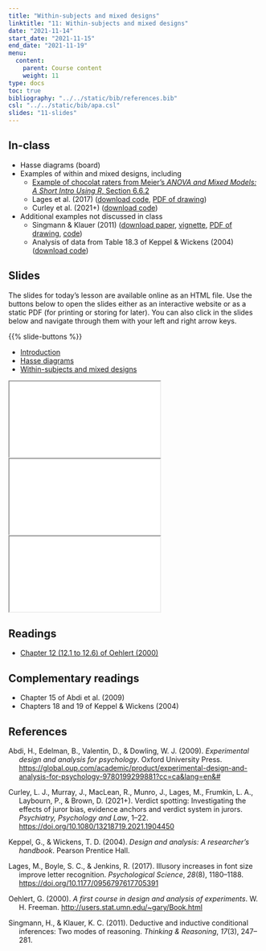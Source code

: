 ```yaml
---
title: "Within-subjects and mixed designs"
linktitle: "11: Within-subjects and mixed designs"
date: "2021-11-14"
start_date: "2021-11-15"
end_date: "2021-11-19"
menu:
  content:
    parent: Course content
    weight: 11
type: docs
toc: true
bibliography: "../../static/bib/references.bib"
csl: "../../static/bib/apa.csl"
slides: "11-slides"
---
```


## In-class

-   Hasse diagrams (board)
-   Examples of within and mixed designs, including
    -   [Example of chocolat raters from Meier’s *ANOVA and Mixed Models: A Short Intro Using R*, Section 6.6.2](https://stat.ethz.ch/~meier/teaching/anova/random-and-mixed-effects-models.html#example-chocolate-data)
    -   Lages et al. (2017) ([download code](/content/11-mixed_b.R), [PDF of drawing](/content/Lages_Boyle_Jenkins-2017-Hasse_diagram.pdf))
    -   Curley et al. (2021+) ([download code](/content/11-mixed_c.R))
-   Additional examples not discussed in class
    -   Singmann & Klauer (2011) ([download paper](http://singmann.org/download/publications/Singmann%20&%20Klauer%20(2011).pdf), [vignette](https://mran.microsoft.com/web/packages/afex/vignettes/afex_anova_example.html), [PDF of drawing](/content/Singmann_Klauer2011_E2-Hasse_diagram.pdf), [code](/content/11-mixed_a.R))
    -   Analysis of data from Table 18.3 of Keppel & Wickens (2004) ([download code](content/11-two-factor_within-subject.R))

## Slides

The slides for today’s lesson are available online as an HTML file. Use the buttons below to open the slides either as an interactive website or as a static PDF (for printing or storing for later). You can also click in the slides below and navigate through them with your left and right arrow keys.

{{% slide-buttons %}}

<ul class="nav nav-tabs" id="slide-tabs" role="tablist">
<li class="nav-item">
<a class="nav-link active" id="introduction-tab" data-toggle="tab" href="#introduction" role="tab" aria-controls="introduction" aria-selected="true">Introduction</a>
</li>
<li class="nav-item">
<a class="nav-link" id="hasse-diagrams-tab" data-toggle="tab" href="#hasse-diagrams" role="tab" aria-controls="hasse-diagrams" aria-selected="false">Hasse diagrams</a>
</li>
<li class="nav-item">
<a class="nav-link" id="withinsubjects-and-mixed-designs-tab" data-toggle="tab" href="#withinsubjects-and-mixed-designs" role="tab" aria-controls="withinsubjects-and-mixed-designs" aria-selected="false">Within-subjects and mixed designs</a>
</li>
</ul>

<div id="slide-tabs" class="tab-content">

<div id="introduction" class="tab-pane fade show active" role="tabpanel" aria-labelledby="introduction-tab">

<div class="embed-responsive embed-responsive-16by9">

<iframe class="embed-responsive-item" src="/slides/11-slides.html#1">
</iframe>

</div>

</div>

<div id="hasse-diagrams" class="tab-pane fade" role="tabpanel" aria-labelledby="hasse-diagrams-tab">

<div class="embed-responsive embed-responsive-16by9">

<iframe class="embed-responsive-item" src="/slides/11-slides.html#hasse-diagrams">
</iframe>

</div>

</div>

<div id="withinsubjects-and-mixed-designs" class="tab-pane fade" role="tabpanel" aria-labelledby="withinsubjects-and-mixed-designs-tab">

<div class="embed-responsive embed-responsive-16by9">

<iframe class="embed-responsive-item" src="/slides/11-slides.html#within-design-mixed">
</iframe>

</div>

</div>

</div>

<!--
## Videos

Videos for each section of the lecture are [available at this YouTube playlist](https://www.youtube.com/playlist?list=).

- [Introduction](https://www.youtube.com/watch?v=&list=)
- [Hasse diagrams](https://www.youtube.com/watch?v=&list=)
- [Within-subjects and mixed designs](https://www.youtube.com/watch?v=&list=)

You can also watch the playlist (and skip around to different sections) here:

<div class="embed-responsive embed-responsive-16by9">
<iframe class="embed-responsive-item" src="https://www.youtube.com/embed/playlist?list=" frameborder="0" allow="accelerometer; autoplay; encrypted-media; gyroscope; picture-in-picture" allowfullscreen></iframe>
</div>
-->

## Readings

-   [Chapter 12 (12.1 to 12.6) of Oehlert (2000)](http://users.stat.umn.edu/~gary/book/fcdae.pdf)

## Complementary readings

-   <i class="fas fa-book"></i> Chapter 15 of Abdi et al. (2009)
-   <i class="fas fa-book"></i> Chapters 18 and 19 of Keppel & Wickens (2004)
    <!--
    - <i class="fas fa-book"></i> Chapters 17 and 18 of @Dean:2017 
    -->

## References

<div id="refs" class="references csl-bib-body hanging-indent" line-spacing="2">

<div id="ref-Abdi:2009" class="csl-entry">

Abdi, H., Edelman, B., Valentin, D., & Dowling, W. J. (2009). *Experimental design and analysis for psychology*. Oxford University Press. <https://global.oup.com/academic/product/experimental-design-and-analysis-for-psychology-9780199299881?cc=ca&lang=en&#>

</div>

<div id="ref-Curley:2021" class="csl-entry">

Curley, L. J., Murray, J., MacLean, R., Munro, J., Lages, M., Frumkin, L. A., Laybourn, P., & Brown, D. (2021+). Verdict spotting: Investigating the effects of juror bias, evidence anchors and verdict system in jurors. *Psychiatry, Psychology and Law*, 1–22. <https://doi.org/10.1080/13218719.2021.1904450>

</div>

<div id="ref-Keppel/Wickens:2004" class="csl-entry">

Keppel, G., & Wickens, T. D. (2004). *Design and analysis: A researcher’s handbook*. Pearson Prentice Hall.

</div>

<div id="ref-Lages:2017" class="csl-entry">

Lages, M., Boyle, S. C., & Jenkins, R. (2017). Illusory increases in font size improve letter recognition. *Psychological Science*, *28*(8), 1180–1188. <https://doi.org/10.1177/0956797617705391>

</div>

<div id="ref-Oehlert:2010" class="csl-entry">

Oehlert, G. (2000). *A first course in design and analysis of experiments*. W. H. Freeman. <http://users.stat.umn.edu/~gary/Book.html>

</div>

<div id="ref-Singmann/Klauer:2011" class="csl-entry">

Singmann, H., & Klauer, K. C. (2011). Deductive and inductive conditional inferences: Two modes of reasoning. *Thinking & Reasoning*, *17*(3), 247–281.

</div>

</div>

